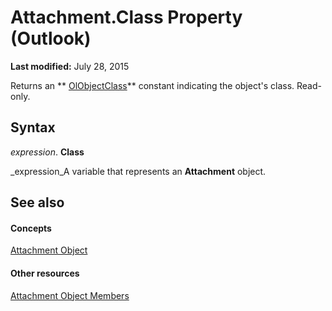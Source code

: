 
# Attachment.Class Property (Outlook)

 **Last modified:** July 28, 2015

Returns an  ** [OlObjectClass](33d724b3-df3c-2a7f-a80f-93b66d96f588.md)** constant indicating the object's class. Read-only.

## Syntax

 _expression_. **Class**

 _expression_A variable that represents an  **Attachment** object.


## See also


#### Concepts


 [Attachment Object](3e11582b-ac90-0948-bc37-506570bb287b.md)
#### Other resources


 [Attachment Object Members](f4870da5-c632-3d18-3038-b64b67777ecc.md)
